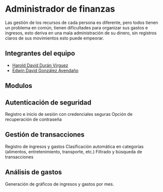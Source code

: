 
# Administrador de finanzas 

Las gestión de los recursos de cada persona es diferente, pero todos tienen un problema en común, tienen dificultades para organizar sus gastos e ingresos, esto deriva en una mala administración de su dinero, sin registros claros de sus movimientos esto puede empeorar.

## Integrantes del equipo 

- [Harold David Durán Virguez](https://github.com/Hardur17)
- [Edwin David González Avendaño](https://github.com/Edwinahhh)

## Modulos 

## Autenticación de seguridad
Registro e inicio de sesión con credenciales seguras
Opción de recuperación de contraseña

## Gestión de transacciones
Registro de ingresos y gastos
Clasificación automática en categorías (alimentos, entretenimiento, transporte, etc.)
Filtrado y búsqueda de transacciones

## Análisis de gastos
Generación de gráficos de ingresos y gastos por mes.
